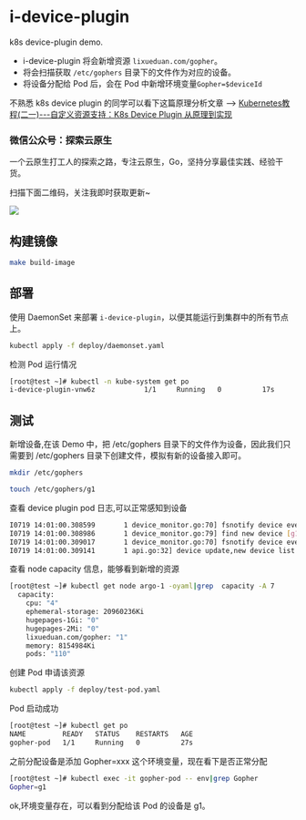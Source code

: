 # i-device-plugin
k8s device-plugin demo.

* i-device-plugin 将会新增资源 `lixueduan.com/gopher`。
* 将会扫描获取 `/etc/gophers` 目录下的文件作为对应的设备。
* 将设备分配给 Pod 后，会在 Pod 中新增环境变量`Gopher=$deviceId`


不熟悉 k8s device plugin 的同学可以看下这篇原理分析文章 --> [Kubernetes教程(二一)---自定义资源支持：K8s Device Plugin 从原理到实现](https://www.lixueduan.com/posts/kubernetes/21-device-plugin/)

### 微信公众号：探索云原生

一个云原生打工人的探索之路，专注云原生，Go，坚持分享最佳实践、经验干货。

扫描下面二维码，关注我即时获取更新~

![](https://img.lixueduan.com/about/wechat/qrcode_search.png)


## 构建镜像
```bash
make build-image
```

## 部署
使用 DaemonSet 来部署 `i-device-plugin`，以便其能运行到集群中的所有节点上。

```bash
kubectl apply -f deploy/daemonset.yaml
```
检测 Pod 运行情况

```bash
[root@test ~]# kubectl -n kube-system get po
i-device-plugin-vnw6z            1/1     Running   0          17s
```

## 测试

新增设备,在该 Demo 中，把 /etc/gophers 目录下的文件作为设备，因此我们只需要到 /etc/gophers 目录下创建文件，模拟有新的设备接入即可。
```bash
mkdir /etc/gophers

touch /etc/gophers/g1
```
查看 device plugin pod 日志,可以正常感知到设备
```bash
I0719 14:01:00.308599       1 device_monitor.go:70] fsnotify device event: /etc/gophers/g1 CREATE
I0719 14:01:00.308986       1 device_monitor.go:79] find new device [g1]
I0719 14:01:00.309017       1 device_monitor.go:70] fsnotify device event: /etc/gophers/g1 CHMOD
I0719 14:01:00.309141       1 api.go:32] device update,new device list [g1]
```
查看 node capacity 信息，能够看到新增的资源
```bash
[root@test ~]# kubectl get node argo-1 -oyaml|grep  capacity -A 7
  capacity:
    cpu: "4"
    ephemeral-storage: 20960236Ki
    hugepages-1Gi: "0"
    hugepages-2Mi: "0"
    lixueduan.com/gopher: "1"
    memory: 8154984Ki
    pods: "110"
```

创建 Pod 申请该资源
```bash
kubectl apply -f deploy/test-pod.yaml
```
Pod 启动成功

```bash
[root@test ~]# kubectl get po
NAME         READY   STATUS    RESTARTS   AGE
gopher-pod   1/1     Running   0          27s
```

之前分配设备是添加 Gopher=xxx  这个环境变量，现在看下是否正常分配

```bash
[root@test ~]# kubectl exec -it gopher-pod -- env|grep Gopher
Gopher=g1
```

ok,环境变量存在，可以看到分配给该 Pod 的设备是 g1。